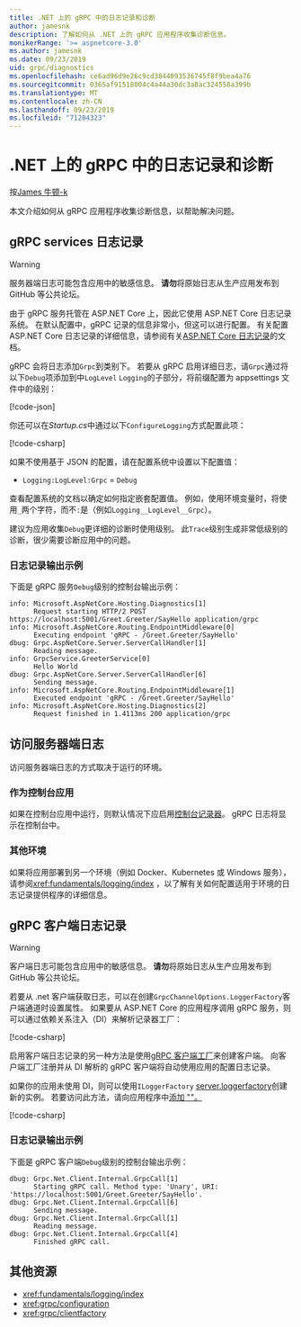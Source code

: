 ```yaml
---
title: .NET 上的 gRPC 中的日志记录和诊断
author: jamesnk
description: 了解如何从 .NET 上的 gRPC 应用程序收集诊断信息。
monikerRange: '>= aspnetcore-3.0'
ms.author: jamesnk
ms.date: 09/23/2019
uid: grpc/diagnostics
ms.openlocfilehash: ce6ad96d9e26c9cd3844093536745f8f9bea4a76
ms.sourcegitcommit: 0365af91518004c4a44a30dc3a8ac324558a399b
ms.translationtype: MT
ms.contentlocale: zh-CN
ms.lasthandoff: 09/23/2019
ms.locfileid: "71204323"
---
```

# <a name="logging-and-diagnostics-in-grpc-on-net"></a>.NET 上的 gRPC 中的日志记录和诊断

按[James 牛顿-k](https://twitter.com/jamesnk)

本文介绍如何从 gRPC 应用程序收集诊断信息，以帮助解决问题。

## <a name="grpc-services-logging"></a>gRPC services 日志记录

> [!WARNING]
> 服务器端日志可能包含应用中的敏感信息。 **请勿**将原始日志从生产应用发布到 GitHub 等公共论坛。

由于 gRPC 服务托管在 ASP.NET Core 上，因此它使用 ASP.NET Core 日志记录系统。 在默认配置中，gRPC 记录的信息非常小，但这可以进行配置。 有关配置 ASP.NET Core 日志记录的详细信息，请参阅有关[ASP.NET Core 日志记录](xref:fundamentals/logging/index#configuration)的文档。

gRPC 会将日志添加`Grpc`到类别下。 若要从 gRPC 启用详细日志，请`Grpc`通过将以下`Debug`项添加到中`LogLevel` `Logging`的子部分，将前缀配置为 appsettings 文件中的级别：

[!code-json[](diagnostics/logging-config.json?highlight=7)]

你还可以在*Startup.cs*中通过以下`ConfigureLogging`方式配置此项：

[!code-csharp[](diagnostics/logging-config-code.cs?highlight=5)]

如果不使用基于 JSON 的配置，请在配置系统中设置以下配置值：

* `Logging:LogLevel:Grpc` = `Debug`

查看配置系统的文档以确定如何指定嵌套配置值。 例如，使用环境变量时，将使用`_`两个字符，而不`:`是（例如`Logging__LogLevel__Grpc`）。

建议为应用收集`Debug`更详细的诊断时使用级别。 此`Trace`级别生成非常低级别的诊断，很少需要诊断应用中的问题。

### <a name="sample-logging-output"></a>日志记录输出示例

下面是 gRPC 服务`Debug`级别的控制台输出示例：

```
info: Microsoft.AspNetCore.Hosting.Diagnostics[1]
      Request starting HTTP/2 POST https://localhost:5001/Greet.Greeter/SayHello application/grpc
info: Microsoft.AspNetCore.Routing.EndpointMiddleware[0]
      Executing endpoint 'gRPC - /Greet.Greeter/SayHello'
dbug: Grpc.AspNetCore.Server.ServerCallHandler[1]
      Reading message.
info: GrpcService.GreeterService[0]
      Hello World
dbug: Grpc.AspNetCore.Server.ServerCallHandler[6]
      Sending message.
info: Microsoft.AspNetCore.Routing.EndpointMiddleware[1]
      Executed endpoint 'gRPC - /Greet.Greeter/SayHello'
info: Microsoft.AspNetCore.Hosting.Diagnostics[2]
      Request finished in 1.4113ms 200 application/grpc
```

## <a name="access-server-side-logs"></a>访问服务器端日志

访问服务器端日志的方式取决于运行的环境。

### <a name="as-a-console-app"></a>作为控制台应用

如果在控制台应用中运行，则默认情况下应启用[控制台记录器](xref:fundamentals/logging/index#console-provider)。 gRPC 日志将显示在控制台中。

### <a name="other-environments"></a>其他环境

如果将应用部署到另一个环境（例如 Docker、Kubernetes 或 Windows 服务），请参阅<xref:fundamentals/logging/index> ，以了解有关如何配置适用于环境的日志记录提供程序的详细信息。

## <a name="grpc-client-logging"></a>gRPC 客户端日志记录

> [!WARNING]
> 客户端日志可能包含应用中的敏感信息。 **请勿**将原始日志从生产应用发布到 GitHub 等公共论坛。

若要从 .net 客户端获取日志，可以在创建`GrpcChannelOptions.LoggerFactory`客户端通道时设置属性。 如果要从 ASP.NET Core 的应用程序调用 gRPC 服务，则可以通过依赖关系注入（DI）来解析记录器工厂：

[!code-csharp[](diagnostics/net-client-dependency-injection.cs?highlight=7,16)]

启用客户端日志记录的另一种方法是使用[gRPC 客户端工厂](xref:grpc/clientfactory)来创建客户端。 向客户端工厂注册并从 DI 解析的 gRPC 客户端将自动使用应用的配置日志记录。

如果你的应用未使用 DI，则可以使用`ILoggerFactory` [server.loggerfactory](xref:Microsoft.Extensions.Logging.LoggerFactory.Create*)创建新的实例。 若要访问此方法，请向应用程序中[添加 ""。](https://www.nuget.org/packages/microsoft.extensions.logging/)

[!code-csharp[](diagnostics/net-client-loggerfactory-create.cs?highlight=1,8)]

### <a name="sample-logging-output"></a>日志记录输出示例

下面是 gRPC 客户端`Debug`级别的控制台输出示例：

```
dbug: Grpc.Net.Client.Internal.GrpcCall[1]
      Starting gRPC call. Method type: 'Unary', URI: 'https://localhost:5001/Greet.Greeter/SayHello'.
dbug: Grpc.Net.Client.Internal.GrpcCall[6]
      Sending message.
dbug: Grpc.Net.Client.Internal.GrpcCall[1]
      Reading message.
dbug: Grpc.Net.Client.Internal.GrpcCall[4]
      Finished gRPC call.
```

## <a name="additional-resources"></a>其他资源

* <xref:fundamentals/logging/index>
* <xref:grpc/configuration>
* <xref:grpc/clientfactory>
